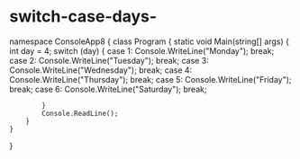 # switch-case-days-

namespace ConsoleApp8
{
    class Program
    {
        static void Main(string[] args)
        {
            int day = 4;
            switch (day)
            {
                case 1:
                    Console.WriteLine("Monday");
                    break;
                case 2:
                    Console.WriteLine("Tuesday");
                    break;
                case 3:
                    Console.WriteLine("Wednesday");
                    break;
                case 4:
                    Console.WriteLine("Thursday");
                    break;
                case 5:
                    Console.WriteLine("Friday");
                    break;
                case 6:
                    Console.WriteLine("Saturday");
                    break;


            }
            Console.ReadLine();
        }
    }
    
}
